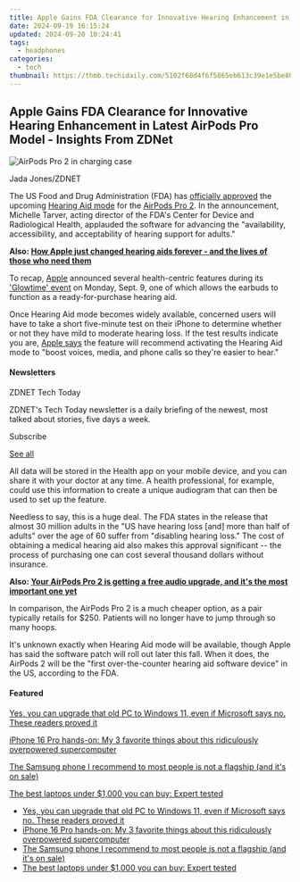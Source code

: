 ```yaml
---
title: Apple Gains FDA Clearance for Innovative Hearing Enhancement in Latest AirPods Pro Model - Insights From ZDNet
date: 2024-09-19 16:15:24
updated: 2024-09-20 10:24:41
tags:
  - headphones
categories:
  - tech
thumbnail: https://thmb.techidaily.com/5102f68d4f6f5865eb613c39e1e5be805ea96bcf031e721bf44a46da711c7234.jpg
---
```


## Apple Gains FDA Clearance for Innovative Hearing Enhancement in Latest AirPods Pro Model - Insights From ZDNet

![AirPods Pro 2 in charging case](https://www.zdnet.com/a/img/resize/506ee2fc4e7b62de346039393b3bcb75600289a7/2024/09/10/a5ba675f-3a19-4397-90b8-ebf67e697b4d/pro2-1.jpg?auto=webp&width=1280)

Jada Jones/ZDNET

The US Food and Drug Administration (FDA) has [officially approved](https://www.fda.gov/news-events/press-announcements/fda-authorizes-first-over-counter-hearing-aid-software) the upcoming [Hearing Aid mode](https://www.zdnet.com/article/how-apple-just-changed-hearing-aids-forever-and-the-lives-of-those-who-need-them/) for the [AirPods Pro 2](https://buy.geni.us/Proxy.ashx?TSID=368250&GR%5FURL=https%3A%2F%2Fwww.amazon.com%2FApple-Generation-Cancelling-Transparency-Personalized%2Fdp%2FB0D1XD1ZV3%2F%3Fgeniuslink%3Dtrue%26tag%3Dzd-buy-button-20%26ascsubtag%3D%5F%5FCOM%5FCLICK%5FID%5F%5F%7Cbddd8942-1b19-4ac6-aa05-5d88779e7c2b%7Cdtp&dtb=1). In the announcement, Michelle Tarver, acting director of the FDA's Center for Device and Radiological Health, applauded the software for advancing the "availability, accessibility, and acceptability of hearing support for adults."

**Also: [How Apple just changed hearing aids forever - and the lives of those who need them](https://www.zdnet.com/article/how-apple-just-changed-hearing-aids-forever-and-the-lives-of-those-who-need-them/)**

To recap, [Apple](https://www.zdnet.com/topic/apple/) announced several health-centric features during its ['Glowtime' event](https://www.zdnet.com/article/everything-apple-announced-at-iphone-16-event-airpods-apple-watch-series-10-ai-more/) on Monday, Sept. 9, one of which allows the earbuds to function as a ready-for-purchase hearing aid. 

Once Hearing Aid mode becomes widely available, concerned users will have to take a short five-minute test on their iPhone to determine whether or not they have mild to moderate hearing loss. If the test results indicate you are, [Apple says](https://www.apple.com/newsroom/2024/09/apple-introduces-groundbreaking-health-features/) the feature will recommend activating the Hearing Aid mode to "boost voices, media, and phone calls so they're easier to hear."

#### Newsletters

ZDNET Tech Today

ZDNET's Tech Today newsletter is a daily briefing of the newest, most talked about stories, five days a week.

 Subscribe

[See all](https://www.zdnet.com/newsletters/)

All data will be stored in the Health app on your mobile device, and you can share it with your doctor at any time. A health professional, for example, could use this information to create a unique audiogram that can then be used to set up the feature.

Needless to say, this is a huge deal. The FDA states in the release that almost 30 million adults in the "US have hearing loss \[and\] more than half of adults" over the age of 60 suffer from "disabling hearing loss." The cost of obtaining a medical hearing aid also makes this approval significant -- the process of purchasing one can cost several thousand dollars without insurance.

**Also: [Your AirPods Pro 2 is getting a free audio upgrade, and it's the most important one yet](https://www.zdnet.com/article/your-airpods-pro-2-are-getting-a-free-audio-upgrade-and-its-the-most-important-one-yet/)**

In comparison, the AirPods Pro 2 is a much cheaper option, as a pair typically retails for $250\. Patients will no longer have to jump through so many hoops.

It's unknown exactly when Hearing Aid mode will be available, though Apple has said the software patch will roll out later this fall. When it does, the AirPods 2 will be the "first over-the-counter hearing aid software device" in the US, according to the FDA. 

#### Featured

[Yes, you can upgrade that old PC to Windows 11, even if Microsoft says no. These readers proved it](https://www.zdnet.com/article/yes-you-can-upgrade-that-old-pc-to-windows-11-even-if-microsoft-says-no-these-readers-proved-it/ "Yes, you can upgrade that old PC to Windows 11, even if Microsoft says no. These readers proved it")

[iPhone 16 Pro hands-on: My 3 favorite things about this ridiculously overpowered supercomputer](https://www.zdnet.com/article/i-went-hands-on-with-iphone-16-pro-my-3-favorite-features-of-apples-pocket-supercomputer/ "iPhone 16 Pro hands-on: My 3 favorite things about this ridiculously overpowered supercomputer")

[The Samsung phone I recommend to most people is not a flagship (and it's on sale)](https://www.zdnet.com/article/the-samsung-phone-i-recommend-to-most-people-is-not-a-flagship-and-its-on-sale/ "The Samsung phone I recommend to most people is not a flagship (and it's on sale)")

[The best laptops under $1,000 you can buy: Expert tested](https://www.zdnet.com/article/best-laptop-under-1000/ "The best laptops under $1,000 you can buy: Expert tested")

* [Yes, you can upgrade that old PC to Windows 11, even if Microsoft says no. These readers proved it](https://www.zdnet.com/article/yes-you-can-upgrade-that-old-pc-to-windows-11-even-if-microsoft-says-no-these-readers-proved-it/ "Yes, you can upgrade that old PC to Windows 11, even if Microsoft says no. These readers proved it")
* [iPhone 16 Pro hands-on: My 3 favorite things about this ridiculously overpowered supercomputer](https://www.zdnet.com/article/i-went-hands-on-with-iphone-16-pro-my-3-favorite-features-of-apples-pocket-supercomputer/ "iPhone 16 Pro hands-on: My 3 favorite things about this ridiculously overpowered supercomputer")
* [The Samsung phone I recommend to most people is not a flagship (and it's on sale)](https://www.zdnet.com/article/the-samsung-phone-i-recommend-to-most-people-is-not-a-flagship-and-its-on-sale/ "The Samsung phone I recommend to most people is not a flagship (and it's on sale)")
* [The best laptops under $1,000 you can buy: Expert tested](https://www.zdnet.com/article/best-laptop-under-1000/ "The best laptops under $1,000 you can buy: Expert tested")

<ins class="adsbygoogle"
     style="display:block"
     data-ad-format="autorelaxed"
     data-ad-client="ca-pub-7571918770474297"
     data-ad-slot="1223367746"></ins>



<ins class="adsbygoogle"
     style="display:block"
     data-ad-client="ca-pub-7571918770474297"
     data-ad-slot="8358498916"
     data-ad-format="auto"
     data-full-width-responsive="true"></ins>
